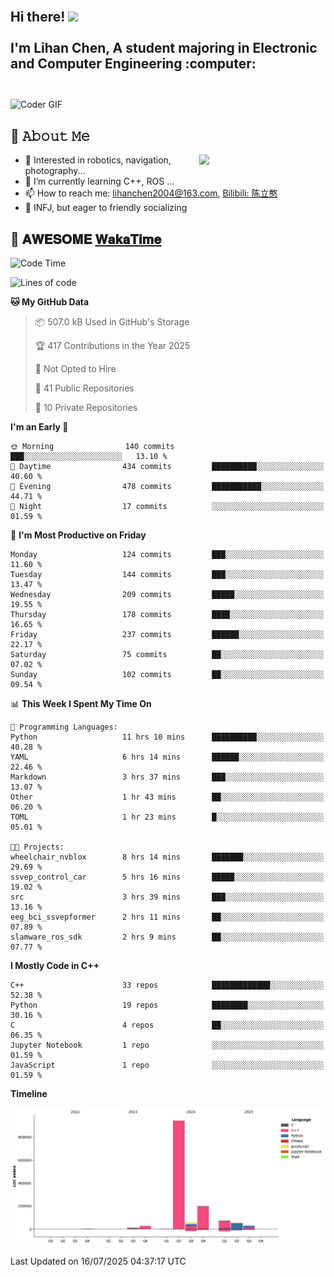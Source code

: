 <h2 align="left">
 <abc>
  <br>Hi there! <img src="https://user-images.githubusercontent.com/42378118/110234147-e3259600-7f4e-11eb-95be-0c4047144dea.gif" width="30"><br>
  <br> I'm Lihan Chen, A student majoring in Electronic and Computer Engineering :computer:<br>
  <br>
 </abc>
</h2>

<img align="center" src="https://media.giphy.com/media/SWoSkN6DxTszqIKEqv/giphy.gif" alt="Coder GIF" width="500">

## :book: 𝙰𝚋𝚘𝚞𝚝 𝙼𝚎

<img align="right" width="40%" src="https://github-readme-stats.vercel.app/api?username=LihanChen2004&show_icons=true&icon_color=CE1D2D&text_color=718096&bg_color=ffffff&hide_title=true" />

- 🌟 Interested in robotics, navigation, photography...
- 🌱 I’m currently learning C++, ROS ... 
- 📫 How to reach me: lihanchen2004@163.com, [Bilibili: 陈立憨](https://space.bilibili.com/170786212)
- 👯 INFJ, but eager to friendly socializing

## 📜 𝐀𝐖𝐄𝐒𝐎𝐌𝐄 [𝐖𝐚𝐤𝐚𝐓𝐢𝐦𝐞](https://github.com/anmol098/waka-readme-stats)

<!--START_SECTION:waka-->
![Code Time](http://img.shields.io/badge/Code%20Time-1%2C258%20hrs%2037%20mins-blue)

![Lines of code](https://img.shields.io/badge/From%20Hello%20World%20I%27ve%20Written-1.4%20million%20lines%20of%20code-blue)

**🐱 My GitHub Data** 

> 📦 507.0 kB Used in GitHub's Storage 
 > 
> 🏆 417 Contributions in the Year 2025
 > 
> 🚫 Not Opted to Hire
 > 
> 📜 41 Public Repositories 
 > 
> 🔑 10 Private Repositories 
 > 
**I'm an Early 🐤** 

```text
🌞 Morning                140 commits         ███░░░░░░░░░░░░░░░░░░░░░░   13.10 % 
🌆 Daytime                434 commits         ██████████░░░░░░░░░░░░░░░   40.60 % 
🌃 Evening                478 commits         ███████████░░░░░░░░░░░░░░   44.71 % 
🌙 Night                  17 commits          ░░░░░░░░░░░░░░░░░░░░░░░░░   01.59 % 
```
📅 **I'm Most Productive on Friday** 

```text
Monday                   124 commits         ███░░░░░░░░░░░░░░░░░░░░░░   11.60 % 
Tuesday                  144 commits         ███░░░░░░░░░░░░░░░░░░░░░░   13.47 % 
Wednesday                209 commits         █████░░░░░░░░░░░░░░░░░░░░   19.55 % 
Thursday                 178 commits         ████░░░░░░░░░░░░░░░░░░░░░   16.65 % 
Friday                   237 commits         ██████░░░░░░░░░░░░░░░░░░░   22.17 % 
Saturday                 75 commits          ██░░░░░░░░░░░░░░░░░░░░░░░   07.02 % 
Sunday                   102 commits         ██░░░░░░░░░░░░░░░░░░░░░░░   09.54 % 
```


📊 **This Week I Spent My Time On** 

```text
💬 Programming Languages: 
Python                   11 hrs 10 mins      ██████████░░░░░░░░░░░░░░░   40.28 % 
YAML                     6 hrs 14 mins       ██████░░░░░░░░░░░░░░░░░░░   22.46 % 
Markdown                 3 hrs 37 mins       ███░░░░░░░░░░░░░░░░░░░░░░   13.07 % 
Other                    1 hr 43 mins        ██░░░░░░░░░░░░░░░░░░░░░░░   06.20 % 
TOML                     1 hr 23 mins        █░░░░░░░░░░░░░░░░░░░░░░░░   05.01 % 

🐱‍💻 Projects: 
wheelchair_nvblox        8 hrs 14 mins       ███████░░░░░░░░░░░░░░░░░░   29.69 % 
ssvep_control_car        5 hrs 16 mins       █████░░░░░░░░░░░░░░░░░░░░   19.02 % 
src                      3 hrs 39 mins       ███░░░░░░░░░░░░░░░░░░░░░░   13.16 % 
eeg_bci_ssvepformer      2 hrs 11 mins       ██░░░░░░░░░░░░░░░░░░░░░░░   07.89 % 
slamware_ros_sdk         2 hrs 9 mins        ██░░░░░░░░░░░░░░░░░░░░░░░   07.77 % 
```

**I Mostly Code in C++** 

```text
C++                      33 repos            █████████████░░░░░░░░░░░░   52.38 % 
Python                   19 repos            ████████░░░░░░░░░░░░░░░░░   30.16 % 
C                        4 repos             ██░░░░░░░░░░░░░░░░░░░░░░░   06.35 % 
Jupyter Notebook         1 repo              ░░░░░░░░░░░░░░░░░░░░░░░░░   01.59 % 
JavaScript               1 repo              ░░░░░░░░░░░░░░░░░░░░░░░░░   01.59 % 
```



**Timeline**

![Lines of Code chart](https://raw.githubusercontent.com/LihanChen2004/LihanChen2004/main/assets/bar_graph.png)


 Last Updated on 16/07/2025 04:37:17 UTC
<!--END_SECTION:waka-->

<!--
**LihanChen2004/LihanChen2004** is a ✨ _special_ ✨ repository because its `README.md` (this file) appears on your GitHub profile.

Here are some ideas to get you started:

- 🔭 I’m currently working on ...
- 🌱 I’m currently learning ...
- 👯 I’m looking to collaborate on ...
- 🤔 I’m looking for help with ...
- 💬 Ask me about ...
- 📫 How to reach me: ...
- 😄 Pronouns: ...
- ⚡ Fun fact: ...
-->
